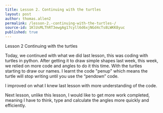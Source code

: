 ```yaml
---
title: Lesson 2. Continuing with the turtles 
layout: post
author: thomas.allen2
permalink: /lesson-2.-continuing-with-the-turtles-/
source-id: 1KlUsMLThRT3ewgAg17cyll6d6xjNGd4cTs8LWKK8yuc
published: true
---
```

Lesson 2 Continuing with the turtles 

Today, we continued with what we did last lesson, this was coding with turtles in python. After getting it to draw simple shapes last week, this week, we relied on more code and angles to do it this time. With the turtles starting to draw our names. I learnt the code "penup" which means the turtle will stop writing until you use the “pendown” code. 

I improved on what I knew last lesson with more understanding of the code. 

Next lesson, unlike this lesson, I would like to get more work completed, meaning I have to think, type and calculate the angles more quickly and efficiently. 

